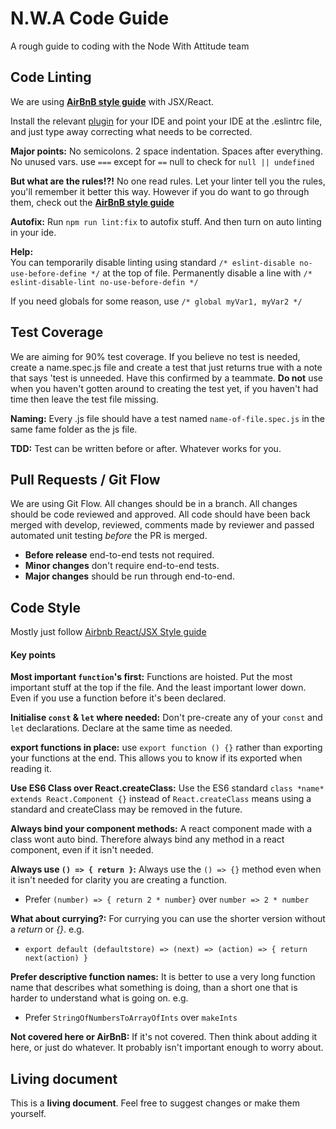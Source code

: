 # N.W.A Code Guide
A rough guide to coding with the Node With Attitude team
## Code Linting
We are using **[AirBnB style guide](https://github.com/airbnb/javascript)** with JSX/React.

Install the relevant [plugin](https://github.com/feross/standard#text-editor-plugins) for your IDE and point your IDE at the .eslintrc file, and just type away correcting what needs to be corrected.

**Major points:** No semicolons. 2 space indentation. Spaces after everything. No unused vars. use `===` except for `==` null to check for `null || undefined`

**But what are the rules!?!** No one read rules. Let your linter tell you the rules, you'll remember it better this way. However if you do want to go through them, check out the **[AirBnB style guide](https://github.com/airbnb/javascript)** 

**Autofix:** Run `npm run lint:fix`  to autofix stuff. And then turn on auto linting in your ide. 

**Help:**  
You can temporarily disable linting using standard `/* eslint-disable no-use-before-define */` at the top of file. 
Permanently disable a line with `/* eslint-disable-lint no-use-before-defin */`

If you need globals for some reason, use `/* global myVar1, myVar2 */`

## Test Coverage
We are aiming for 90% test coverage. If you believe no test is needed, create a name.spec.js file and create a test that just returns true with a note that says 'test is unneeded. Have this confirmed by a teammate. 
**Do not** use when you haven't gotten around to creating the test yet, if you haven't had time then leave the test file missing.

**Naming:** Every .js file should have a test named `name-of-file.spec.js` in the same fame folder as the js file.

**TDD:** Test can be written before or after. Whatever works for you.

## Pull Requests / Git Flow
We are using Git Flow. All changes should be in a branch. All changes should be code reviewed and approved. All code should have been back merged with develop, reviewed, comments made by reviewer and passed automated unit testing *before* the PR is merged.
* **Before release** end-to-end tests not required.
* **Minor changes** don't require end-to-end tests. 
* **Major changes** should be run through end-to-end.

## Code Style
Mostly just follow [Airbnb React/JSX Style guide](https://github.com/airbnb/javascript/tree/master/react)

#### Key points
**Most important `function`'s first:** Functions are hoisted. Put the most important stuff at the top if the file. And the least important lower down. Even if you use a function before it's been declared.

**Initialise `const` & `let` where needed:** Don't pre-create any of your `const` and `let` declarations. Declare at the same time as needed.

**export functions in place:** use `export function () {}` rather than exporting your functions at the end. This allows you to know if its exported when reading it.

**Use ES6 Class over React.createClass:** Use the ES6 standard `class *name* extends React.Component {}` instead of `React.createClass` means using a standard and createClass may be removed in the future.

**Always bind your component methods:** A react component made with a class wont auto bind. Therefore always bind any method in a react component, even if it isn't needed.

**Always use `() => { return }`:** Always use the `() => {}` method even when it isn't needed for clarity you are creating a function. 
* Prefer `(number) => { return 2 * number}` over `number => 2 * number`

**What about currying?:** For currying you can use the shorter version without a *return* or *{}*. e.g.
* `export default (defaultstore) => (next) => (action) => { return next(action) }`

**Prefer descriptive function names:** It is better to use a very long function name that describes what something is doing, than a short one that is harder to understand what is going on. e.g. 
* Prefer `StringOfNumbersToArrayOfInts` over `makeInts`

**Not covered here or AirBnB:** If it's not covered. Then think about adding it here, or just do whatever. It probably isn't important enough to worry about.

## Living document
This is a **living document**. Feel free to suggest changes or make them yourself.
